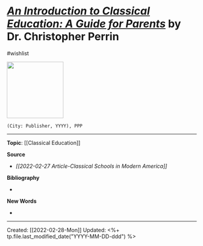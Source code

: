 
# [*An Introduction to Classical Education: A Guide for Parents*](https://classicalacademicpress.com/products/an-introduction-to-classical-education-a-guide-for-parents) by Dr. Christopher Perrin
#wishlist

<img src="https://cdn.shopify.com/s/files/1/0264/3014/4583/products/ICE_400x.png?v=1581606109" width=150>

`(City: Publisher, YYYY), PPP`


--- 
**Topic**: [[Classical Education]]

**Source**
- *[[2022-02-27 Article-Classical Schools in Modern America]]*


**Bibliography**

- 

**New Words**

- 

---
Created: [[2022-02-28-Mon]]
Updated: <%+ tp.file.last_modified_date("YYYY-MM-DD-ddd") %>

